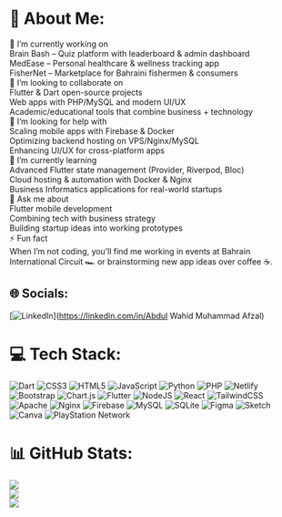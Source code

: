 # 💫 About Me:
🔭 I’m currently working on<br>Brain Bash – Quiz platform with leaderboard & admin dashboard<br>MedEase – Personal healthcare & wellness tracking app<br>FisherNet – Marketplace for Bahraini fishermen & consumers<br>🤝 I’m looking to collaborate on<br>Flutter & Dart open-source projects<br>Web apps with PHP/MySQL and modern UI/UX<br>Academic/educational tools that combine business + technology<br>👯 I’m looking for help with<br>Scaling mobile apps with Firebase & Docker<br>Optimizing backend hosting on VPS/Nginx/MySQL<br>Enhancing UI/UX for cross-platform apps<br>🌱 I’m currently learning<br>Advanced Flutter state management (Provider, Riverpod, Bloc)<br>Cloud hosting & automation with Docker & Nginx<br>Business Informatics applications for real-world startups<br>💬 Ask me about<br>Flutter mobile development<br>Combining tech with business strategy<br>Building startup ideas into working prototypes<br>⚡ Fun fact<br>When I’m not coding, you’ll find me working in events at Bahrain International Circuit 🏎️ or brainstorming new app ideas over coffee ☕.


## 🌐 Socials:
[![LinkedIn](https://img.shields.io/badge/LinkedIn-%230077B5.svg?logo=linkedin&logoColor=white)](https://linkedin.com/in/Abdul Wahid Muhammad Afzal) 

# 💻 Tech Stack:
![Dart](https://img.shields.io/badge/dart-%230175C2.svg?style=plastic&logo=dart&logoColor=white) ![CSS3](https://img.shields.io/badge/css3-%231572B6.svg?style=plastic&logo=css3&logoColor=white) ![HTML5](https://img.shields.io/badge/html5-%23E34F26.svg?style=plastic&logo=html5&logoColor=white) ![JavaScript](https://img.shields.io/badge/javascript-%23323330.svg?style=plastic&logo=javascript&logoColor=%23F7DF1E) ![Python](https://img.shields.io/badge/python-3670A0?style=plastic&logo=python&logoColor=ffdd54) ![PHP](https://img.shields.io/badge/php-%23777BB4.svg?style=plastic&logo=php&logoColor=white) ![Netlify](https://img.shields.io/badge/netlify-%23000000.svg?style=plastic&logo=netlify&logoColor=#00C7B7) ![Bootstrap](https://img.shields.io/badge/bootstrap-%238511FA.svg?style=plastic&logo=bootstrap&logoColor=white) ![Chart.js](https://img.shields.io/badge/chart.js-F5788D.svg?style=plastic&logo=chart.js&logoColor=white) ![Flutter](https://img.shields.io/badge/Flutter-%2302569B.svg?style=plastic&logo=Flutter&logoColor=white) ![NodeJS](https://img.shields.io/badge/node.js-6DA55F?style=plastic&logo=node.js&logoColor=white) ![React](https://img.shields.io/badge/react-%2320232a.svg?style=plastic&logo=react&logoColor=%2361DAFB) ![TailwindCSS](https://img.shields.io/badge/tailwindcss-%2338B2AC.svg?style=plastic&logo=tailwind-css&logoColor=white) ![Apache](https://img.shields.io/badge/apache-%23D42029.svg?style=plastic&logo=apache&logoColor=white) ![Nginx](https://img.shields.io/badge/nginx-%23009639.svg?style=plastic&logo=nginx&logoColor=white) ![Firebase](https://img.shields.io/badge/firebase-a08021?style=plastic&logo=firebase&logoColor=ffcd34) ![MySQL](https://img.shields.io/badge/mysql-4479A1.svg?style=plastic&logo=mysql&logoColor=white) ![SQLite](https://img.shields.io/badge/sqlite-%2307405e.svg?style=plastic&logo=sqlite&logoColor=white) ![Figma](https://img.shields.io/badge/figma-%23F24E1E.svg?style=plastic&logo=figma&logoColor=white) ![Sketch](https://img.shields.io/badge/Sketch-FFB387?style=plastic&logo=sketch&logoColor=black) ![Canva](https://img.shields.io/badge/Canva-%2300C4CC.svg?style=plastic&logo=Canva&logoColor=white) ![PlayStation Network](https://img.shields.io/badge/PSN-%230070D1.svg?style=plastic&logo=Playstation&logoColor=white)
# 📊 GitHub Stats:
![](https://github-readme-stats.vercel.app/api?username=abdulwahid1520&theme=blue-green&hide_border=false&include_all_commits=true&count_private=false)<br/>
![](https://nirzak-streak-stats.vercel.app/?user=abdulwahid1520&theme=blue-green&hide_border=false)<br/>
![](https://github-readme-stats.vercel.app/api/top-langs/?username=abdulwahid1520&theme=blue-green&hide_border=false&include_all_commits=true&count_private=false&layout=compact)
